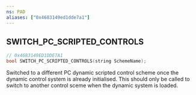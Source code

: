```yaml
---
ns: PAD
aliases: ["0x4683149ed1dde7a1"]
---
```

## SWITCH_PC_SCRIPTED_CONTROLS

```c
// 0x4683149ED1DDE7A1
bool SWITCH_PC_SCRIPTED_CONTROLS(string SchemeName);
```

Switched to a different PC dynamic scripted control scheme once the dynamic control system is already initialised.
This should only be called to switch to another control sceme when the dynamic system is loaded.

